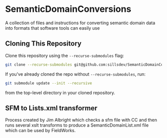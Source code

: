 # SemanticDomainConversions
A collection of files and instructions for converting semantic domain data into formats that software tools can easily use

## Cloning This Repository

Clone this repository using the `--recurse-submodules` flag:

```bash
git clone --recurse-submodules git@github.com:sillsdev/SemanticDomainConversions.git
```

 If you've already cloned the repo without `--recurse-submodules`, run:

   ```bash
   git submodule update --init --recursive
   ```

from the top-level directory in your cloned repository.

## SFM to Lists.xml transformer

Process created by Jim Albright which checks a sfm file with CC and then runs several xslt transforms
to produce a SemanticDomainList.xml file which can be used by FieldWorks.
